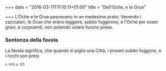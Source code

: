 +++
date = "2018-03-11T11:10:11+01:00"
title = "Dell'Oche, e le Grue"

+++
L'Oche e le Grue pascevano in un medesimo prato; Venendo i cacciatori, le Grue
che erano leggiere, subito fuggirono, e l'Oche per esser gravi, e corpulenti,
non potendo volare furono prese.

### Sentenza della favola
La favola significa, che quando si piglia una Città, i proveri subito fuggono,
e i ricchi son presi.

<sub><sub>n. 043, p. 123<sub><sub>
